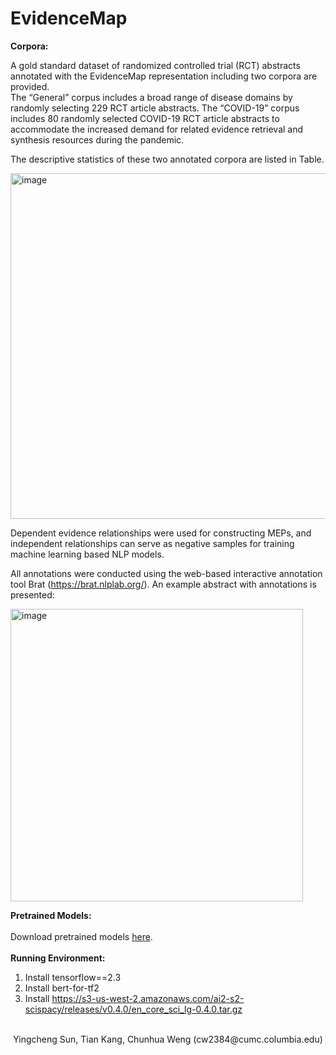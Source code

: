 # EvidenceMap

**Corpora:**    

A gold standard dataset of randomized controlled trial (RCT) abstracts annotated with the EvidenceMap representation including two corpora are provided.      
The “General” corpus includes a broad range of disease domains by randomly selecting 229 RCT article abstracts. 
The “COVID-19” corpus includes 80 randomly selected COVID-19 RCT article abstracts to accommodate the increased demand for related evidence retrieval and synthesis resources during the pandemic. 

The descriptive statistics of these two annotated corpora are listed in Table.

<img width="553" alt="image" src="https://user-images.githubusercontent.com/11466174/174745544-6f043b8c-de6f-44f6-bb76-5fb140341a29.png">


Dependent evidence relationships were used for constructing MEPs, and independent relationships can serve as negative samples for training machine learning based NLP models. 

All annotations were conducted using the web-based interactive annotation tool Brat (https://brat.nlplab.org/). An example abstract with annotations is presented:

<img width="468" alt="image" src="https://user-images.githubusercontent.com/11466174/174746112-2cfe2c50-3fef-4d74-9ef0-bdce6b5001e0.png">

**Pretrained Models:**    
<br>
Download pretrained models [here](https://drive.google.com/file/d/11lmAoUQ1Uyo722SuDnYZvFWpEa13RiXU/view).    
<br>
**Running Environment:**
1. Install tensorflow==2.3    
2. Install bert-for-tf2    
3. Install https://s3-us-west-2.amazonaws.com/ai2-s2-scispacy/releases/v0.4.0/en_core_sci_lg-0.4.0.tar.gz    
<br>

<div align="center">Yingcheng Sun, Tian Kang, Chunhua Weng (cw2384@cumc.columbia.edu)</div>
